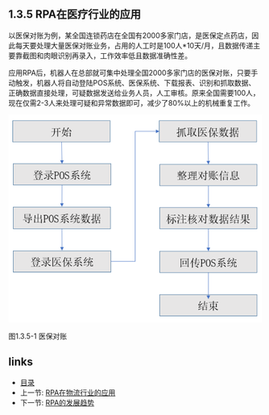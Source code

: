 ## 1.3.5 RPA在医疗行业的应用

以医保对账为例，某全国连锁药店在全国有2000多家门店，是医保定点药店，因此每天要处理大量医保对账业务，占用的人工时是100人*10天/月，且数据传递主要靠截图和肉眼识别再录入，工作效率低且数据准确性差。

应用RPA后，机器人在总部就可集中处理全国2000多家门店的医保对账，只要手动触发，机器人将自动登陆POS系统、医保系统、下载报表、识别和抓取数据、正确数据直接处理，可疑数据发送给业务人员，人工审核。原来全国需要100人，现在仅需2-3人来处理可疑和异常数据即可，减少了80%以上的机械重复工作。

![](images/1.3.5-1.png)

图1.3.5-1 医保对账

## links
   * [目录](<preface.md>)
   * 上一节: [RPA在物流行业的应用](<01.3.4.md>)
   * 下一节: [RPA的发展趋势](<01.4.md>)